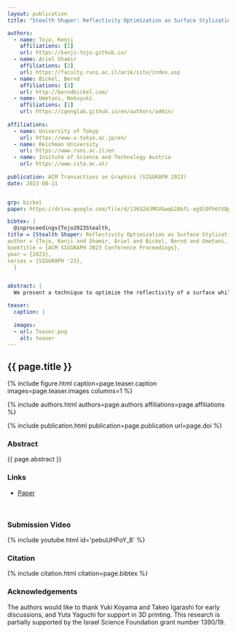 ```yaml
---
layout: publication
title: "Stealth Shaper: Reflectivity Optimization as Surface Stylization"

authors:
  - name: Tojo, Kenji
    affiliations: [1]
    url: https://kenji-tojo.github.io/
  - name: Ariel Shamir
    affiliations: [2]
    url: https://faculty.runi.ac.il/arik/site/index.asp
  - name: Bickel, Bernd
    affiliations: [3]
    url: http://berndbickel.com/
  - name: Umetani, Nobuyuki
    affiliations: [1]
    url: https://cgenglab.github.io/en/authors/admin/
    
affiliations:
  - name: University of Tokyp
    url: https://www.u-tokyo.ac.jp/en/
  - name: Reichman University
    url: https://www.runi.ac.il/en
  - name: Insitute of Science and Technology Austria 
    url: https://www.ista.ac.at/
    
publication: ACM Transactions on Graphics (SIGGRAPH 2023)
date: 2023-08-11


grp: bickel
paper: https://drive.google.com/file/d/13652dJMGVGwqG2AbfL-eg9lOFh6tVQpA/view?usp=sharing

bibtex: |
  @inproceedings{Tojo2023Stealth,
title = {Stealth Shaper: Reflectivity Optimization as Surface Stylization},
author = {Tojo, Kenji and Shamir, Ariel and Bickel, Bernd and Umetani, Nobuyuki},
booktitle = {ACM SIGGRAPH 2023 Conference Proceedings},
year = {2023},
series = {SIGGRAPH '23},
  }


abstract: |
  We present a technique to optimize the reflectivity of a surface while preserving its overall shape. The naïve optimization of the mesh vertices using the gradients of reflectivity simulations results in undesirable distortion. In contrast, our robust formulation optimizes the surface normal as an independent variable that bridges the reflectivity term with differential rendering, and the regularization term with as-rigid-as-possible elastic energy. We further adaptively subdivide the input mesh to improve the convergence. Consequently, our method can minimize the retroreflectivity of a wide range of input shapes, resulting in sharply creased shapes ubiquitous among stealth aircraft and Sci-Fi vehicles. Furthermore, by changing the reward for the direction of the outgoing light directions, our method can be applied to other reflectivity design tasks, such as the optimization of architectural walls to concentrate light in a specific region. We have tested the proposed method using light-transport simulations and real-world 3D-printed objects.

teaser:
  caption: |
    
  images:
  - url: Teaser.png
    alt: teaser
---
```


## {{ page.title }}

{% include figure.html caption=page.teaser.caption images=page.teaser.images columns=1 %}

{% include authors.html authors=page.authors affiliations=page.affiliations %}

{% include publication.html publication=page.publication url=page.doi %}


### Abstract

{{ page.abstract }}

### Links

* [Paper](https://drive.google.com/file/d/13652dJMGVGwqG2AbfL-eg9lOFh6tVQpA/view?usp=sharing)
<br>

### Submission Video

{% include youtube.html id='pebuUHPoY_8' %}

### Citation

{% include citation.html citation=page.bibtex %}

### Acknowledgements

The authors would like to thank Yuki Koyama and Takeo Igarashi for early discussions, and Yuta Yaguchi for support in 3D printing. This research is partially supported by the Israel Science Foundation grant number 1390/19.
